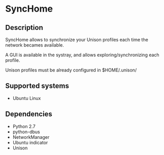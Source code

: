 # SyncHome

## Description
SyncHome allows to synchronize your Unison profiles each time the network becames available.

A GUI is available in the systray, and allows exploring/synchronizing each profile.

Unison profiles must be already configured in $HOME/.unison/

## Supported systems
* Ubuntu Linux

## Dependencies
* Python 2.7
* python-dbus
* NetworkManager
* Ubuntu indicator
* Unison
